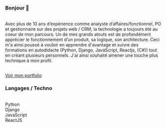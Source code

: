 ### Bonjour 👋
</br>
Avec plus de 10 ans d’expérience comme analyste d’affaires/fonctionnel, PO et gestionnaire sur des projets web / CRM, la technologie a toujours été au coeur de mon parcours. Un de mes grands atouts est de profondément apprécier le fonctionnement d’un produit, sa logique, son architecture. Ceci m'a ainsi poussé à vouloir en apprendre d'avantage et suivre des formations en autodidacte (Python, Django, JavaScript, Reactjs, (C#)) tout en créant plusieurs personnels. J'ai ainsi souhaité amener une touche plus technique à mon profil.
</br>
</br>

[Voir mon portfolio](https://tbonnard.onrender.com?visitor=74829)
</br>

### Langages / Techno
</br>Python
</br>Django
</br>JavaScript
</br>ReactJS


